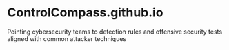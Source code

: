 # ControlCompass.github.io
Pointing cybersecurity teams to detection rules and offensive security tests aligned with common attacker techniques
